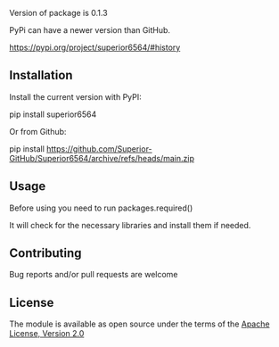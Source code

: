 Version of package is 0.1.3

PyPi can have a newer version than GitHub.

https://pypi.org/project/superior6564/#history

## Installation

Install the current version with PyPI:

pip install superior6564

Or from Github:

pip install https://github.com/Superior-GitHub/Superior6564/archive/refs/heads/main.zip

## Usage

Before using you need to run packages.required()

It will check for the necessary libraries and install them if needed.

## Contributing

Bug reports and/or pull requests are welcome

## License 

The module is available as open source under the terms of the [Apache License, Version 2.0](https://opensource.org/licenses/Apache-2.0)
